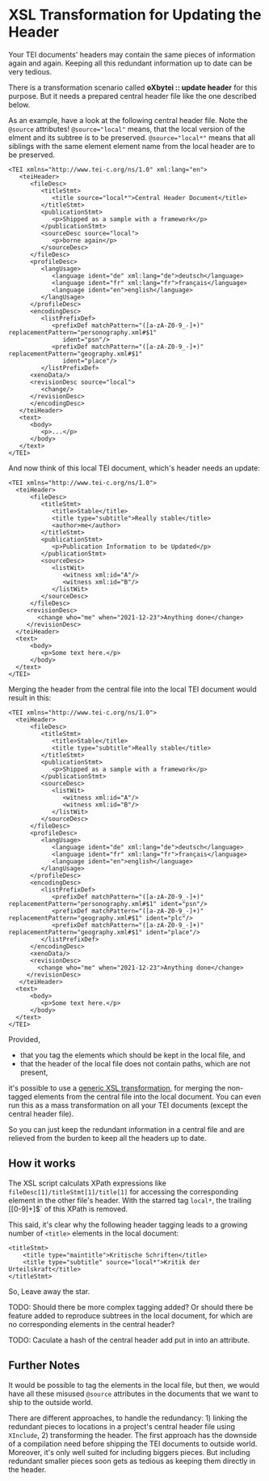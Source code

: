 # XSL Transformation for Updating the Header #

Your TEI documents' headers may contain the same pieces of information
again and again. Keeping all this redundant information up to date
can be very tedious.

There is a transformation scenario called **oXbytei :: update header**
for this purpose. But it needs a prepared central header file like the
one described below.

As an example, have a look at the following central header file. Note
the `@source` attributes!  `@source="local"` means, that the local
version of the elment and its subtree is to be
preserved. `@source="local*"` means that all siblings with the same
element element name from the local header are to be preserved.

```{xml}
<TEI xmlns="http://www.tei-c.org/ns/1.0" xml:lang="en">
   <teiHeader>
      <fileDesc>
         <titleStmt>
            <title source="local*">Central Header Document</title>
         </titleStmt>
         <publicationStmt>
            <p>Shipped as a sample with a framework</p>
         </publicationStmt>
         <sourceDesc source="local">
            <p>borne again</p>
         </sourceDesc>
      </fileDesc>
      <profileDesc>
         <langUsage>
            <language ident="de" xml:lang="de">deutsch</language>
            <language ident="fr" xml:lang="fr">français</language>
            <language ident="en">english</language>
         </langUsage>
      </profileDesc>
      <encodingDesc>
         <listPrefixDef>
            <prefixDef matchPattern="([a-zA-Z0-9_-]+)" replacementPattern="personography.xml#$1"
               ident="psn"/>
            <prefixDef matchPattern="([a-zA-Z0-9_-]+)" replacementPattern="geography.xml#$1"
               ident="place"/>
         </listPrefixDef>
      <xenoData/>
      <revisionDesc source="local">
         <change/>
      </revisionDesc>
      </encodingDesc>
   </teiHeader>
   <text>
      <body>
         <p>...</p>
      </body>
   </text>
</TEI>
```

And now think of this local TEI document, which's header needs an
update:

```{xml}
<TEI xmlns="http://www.tei-c.org/ns/1.0">
  <teiHeader>
      <fileDesc>
         <titleStmt>
            <title>Stable</title>
            <title type="subtitle">Really stable</title>
            <author>me</author>
         </titleStmt>
         <publicationStmt>
            <p>Publication Information to be Updated</p>
         </publicationStmt>
         <sourceDesc>
            <listWit>
               <witness xml:id="A"/>
               <witness xml:id="B"/>
            </listWit>
         </sourceDesc>
      </fileDesc>
     <revisionDesc>
        <change who="me" when="2021-12-23">Anything done</change>
     </revisionDesc>
  </teiHeader>
  <text>
      <body>
         <p>Some text here.</p>
      </body>
  </text>
</TEI>
```

Merging the header from the central file into the local TEI document
would result in this:

```{xml}
<TEI xmlns="http://www.tei-c.org/ns/1.0">
  <teiHeader>
      <fileDesc>
         <titleStmt>
            <title>Stable</title>
            <title type="subtitle">Really stable</title>
         </titleStmt>
         <publicationStmt>
            <p>Shipped as a sample with a framework</p>
         </publicationStmt>
         <sourceDesc>
            <listWit>
               <witness xml:id="A"/>
               <witness xml:id="B"/>
            </listWit>
         </sourceDesc>
      </fileDesc>
      <profileDesc>
         <langUsage>
            <language ident="de" xml:lang="de">deutsch</language>
            <language ident="fr" xml:lang="fr">français</language>
            <language ident="en">english</language>
         </langUsage>
      </profileDesc>
      <encodingDesc>
         <listPrefixDef>
            <prefixDef matchPattern="([a-zA-Z0-9_-]+)" replacementPattern="personography.xml#$1" ident="psn"/>
            <prefixDef matchPattern="([a-zA-Z0-9_-]+)" replacementPattern="geography.xml#$1" ident="plc"/>
            <prefixDef matchPattern="([a-zA-Z0-9_-]+)" replacementPattern="geography.xml#$1" ident="place"/>
         </listPrefixDef>
      </encodingDesc>
      <xenoData/>
      <revisionDesc>
        <change who="me" when="2021-12-23">Anything done</change>
     </revisionDesc>
   </teiHeader>
  <text>
      <body>
         <p>Some text here.</p>
      </body>
  </text>
</TEI>
```

Provided, 
- that you tag the elements which should be kept in the local file,
  and
- that the header of the local file does not contain paths, which are
  not present,

it's possible to use a [generic XSL
transformation](../frameworks/oxbytei/xsl/updateHeader.xsl), for
merging the non-tagged elements from the central file into the local
document. You can even run this as a mass transformation on all your
TEI documents (except the central header file).

So you can just keep the redundant information in a central file and
are relieved from the burden to keep all the headers up to date.

## How it works ##

The XSL script calculats XPath expressions like
`fileDesc[1]/titleStmt[1]/title[1]` for accessing the corresponding
element in the other file's header. With the starred tag `local*`, the
trailing \[[0-9]+\]$` of this XPath is removed.

This said, it's clear why the following header tagging leads to a
growing number of `<title>` elements in the local document:

```{xml}
<titleStmt>
	<title type="maintitle">Kritische Schriften</title>
	<title type="subtitle" source="local*">Kritik der Urteilskraft</title>
</titleStmt>
```

So, Leave away the star.

TODO: Should there be more complex tagging added? Or should there be
feature added to reproduce subtrees in the local document, for which
are no corresponding elements in the central header?

TODO: Caculate a hash of the central header add put in into an
attribute.

## Further Notes ##

It would be possible to tag the elements in the local file, but then,
we would have all these misused `@source` attributes in the documents
that we want to ship to the outside world.

There are different approaches, to handle the redundancy: 1) linking
the redundant pieces to locations in a project's central header file
using `XInclude`, 2) transforming the header. The first approach has
the downside of a compilation need before shipping the TEI documents
to outside world. Moreover, it's only well suited for including
biggers pieces. But including redundant smaller pieces soon gets as
tedious as keeping them directly in the header.

